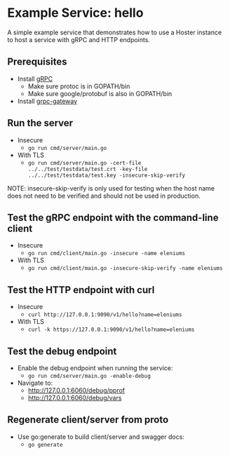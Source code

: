 # Example Service: hello

A simple example service that demonstrates how to use a Hoster instance to host a service with gRPC and HTTP endpoints.

## Prerequisites
- Install [gRPC](https://grpc.io/docs/quickstart/go.html)
    - Make sure protoc is in GOPATH/bin
    - Make sure google/protobuf is also in GOPATH/bin
- Install [grpc-gateway](https://github.com/grpc-ecosystem/grpc-gateway)

## Run the server
- Insecure
    - `go run cmd/server/main.go`
- With TLS
    - `go run cmd/server/main.go -cert-file ../../test/testdata/test.crt -key-file ../../test/testdata/test.key -insecure-skip-verify`

NOTE: insecure-skip-verify is only used for testing when the host name does not need to be verified and should not be used in production.

## Test the gRPC endpoint with the command-line client
- Insecure
    - `go run cmd/client/main.go -insecure -name eleniums`
- With TLS
    - `go run cmd/client/main.go -insecure-skip-verify -name eleniums`

## Test the HTTP endpoint with curl
- Insecure
    - `curl http://127.0.0.1:9090/v1/hello?name=eleniums`
- With TLS
    - `curl -k https://127.0.0.1:9090/v1/hello?name=eleniums`

## Test the debug endpoint
- Enable the debug endpoint when running the service:
    - `go run cmd/server/main.go -enable-debug`
- Navigate to:
    - http://127.0.0.1:6060/debug/pprof
    - http://127.0.0.1:6060/debug/vars

## Regenerate client/server from proto
- Use go:generate to build client/server and swagger docs:
    - `go generate`
